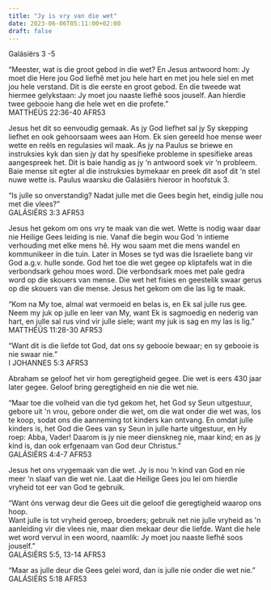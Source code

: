 ```yaml
---
title: "Jy is vry van die wet"
date: 2023-06-06T05:11:00+02:00
draft: false
---
```

<html>
 <head></head>
 <body>
  <p>Galásiërs 3 -5</p>
  <p>“Meester, wat is die groot gebod in die wet? En Jesus antwoord hom: Jy moet die Here jou God liefhê met jou hele hart en met jou hele siel en met jou hele verstand. Dit is die eerste en groot gebod. En die tweede wat hiermee gelykstaan: Jy moet jou naaste liefhê soos jouself. Aan hierdie twee gebooie hang die hele wet en die profete.”<br>‭‭MATTHÉÜS‬ ‭22‬:‭36‬-‭40‬ ‭AFR53‬‬</p>
  <p>Jesus het dit so eenvoudig gemaak. As jy God liefhet sal jy Sy skepping liefhet en ook gehoorsaam wees aan Hom. Ek sien gereeld hoe mense weer wette en reëls en regulasies wil maak. As jy na Paulus se briewe en instruksies kyk dan sien jy dat hy spesifieke probleme in spesifieke areas aangespreek het. Dit is baie handig as jy ‘n antwoord soek vir ‘n probleem. Baie mense sit egter al die instruksies bymekaar en preek dit asof dit ‘n stel nuwe wette is. Paulus waarsku die Galásiërs hieroor in hoofstuk 3.</p>
  <p>“Is julle so onverstandig? Nadat julle met die Gees begin het, eindig julle nou met die vlees?”<br>‭‭GALÁSIËRS‬ ‭3‬:‭3‬ ‭AFR53‬‬</p>
  <p>Jesus het gekom om ons vry te maak van die wet. Wette is nodig waar daar nie Heilige Gees leiding is nie. Vanaf die begin wou God ‘n intieme verhouding met elke mens hê. Hy wou saam met die mens wandel en kommunikeer in die tuin. Later in Moses se tyd was die Israeliete bang vir God a.g.v. hulle sonde. God het toe die wet gegee op kliptafels wat in die verbondsark gehou moes word. Die verbondsark moes met pale gedra word op die skouers van mense. Die wet het fisies en geestelik swaar gerus op die skouers van die mense. Jesus het gekom om die las lig te maak.</p>
  <p>“Kom na My toe, almal wat vermoeid en belas is, en Ek sal julle rus gee. Neem my juk op julle en leer van My, want Ek is sagmoedig en nederig van hart, en julle sal rus vind vir julle siele; want my juk is sag en my las is lig.”<br>‭‭MATTHÉÜS‬ ‭11‬:‭28‬-‭30‬ ‭AFR53‬‬</p>
  <p>“Want dit is die liefde tot God, dat ons sy gebooie bewaar; en sy gebooie is nie swaar nie.”<br>‭‭I JOHANNES‬ ‭5‬:‭3‬ ‭AFR53‬‬</p>
  <p>Abraham se geloof het vir hom geregtigheid gegee. Die wet is eers 430 jaar later gegee. Geloof bring geregtigheid en nie die wet nie.</p>
  <p>“Maar toe die volheid van die tyd gekom het, het God sy Seun uitgestuur, gebore uit 'n vrou, gebore onder die wet, om die wat onder die wet was, los te koop, sodat ons die aanneming tot kinders kan ontvang. En omdat julle kinders is, het God die Gees van sy Seun in julle harte uitgestuur, en Hy roep: Abba, Vader! Daarom is jy nie meer dienskneg nie, maar kind; en as jy kind is, dan ook erfgenaam van God deur Christus.”<br>‭‭GALÁSIËRS‬ ‭4‬:‭4‬-‭7‬ ‭AFR53‬‬</p>
  <p>Jesus het ons vrygemaak van die wet. Jy is nou ‘n kind van God en nie meer ‘n slaaf van die wet nie. Laat die Heilige Gees jou lei om hierdie vryheid tot eer van God te gebruik.</p>
  <p>“Want óns verwag deur die Gees uit die geloof die geregtigheid waarop ons hoop.&nbsp;<br>Want julle is tot vryheid geroep, broeders; gebruik net nie julle vryheid as 'n aanleiding vir die vlees nie, maar dien mekaar deur die liefde. Want die hele wet word vervul in een woord, naamlik: Jy moet jou naaste liefhê soos jouself.”<br>‭‭GALÁSIËRS‬ ‭5‬:‭5‬, ‭13‬-‭14‬ ‭AFR53‬‬</p>
  <p>“Maar as julle deur die Gees gelei word, dan is julle nie onder die wet nie.”<br>‭‭GALÁSIËRS‬ ‭5‬:‭18‬ ‭AFR53‬‬</p>
  <p>&nbsp;</p>
  <p>&nbsp;</p>
 </body>
</html>
